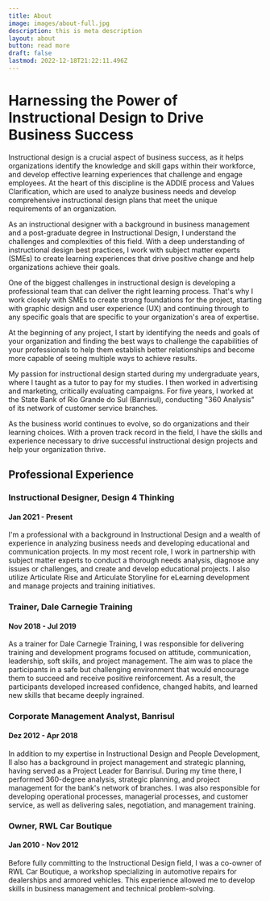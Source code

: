 ```yaml
---
title: About
image: images/about-full.jpg
description: this is meta description
layout: about
button: read more
draft: false
lastmod: 2022-12-18T21:22:11.496Z
---
```


# Harnessing the Power of Instructional Design to Drive Business Success

Instructional design is a crucial aspect of business success, as it helps organizations identify the knowledge and skill gaps within their workforce, and develop effective learning experiences that challenge and engage employees. At the heart of this discipline is the ADDIE process and Values Clarification, which are used to analyze business needs and develop comprehensive instructional design plans that meet the unique requirements of an organization.

As an instructional designer with a background in business management and a post-graduate degree in Instructional Design, I understand the challenges and complexities of this field. With a deep understanding of instructional design best practices, I work with subject matter experts (SMEs) to create learning experiences that drive positive change and help organizations achieve their goals.

One of the biggest challenges in instructional design is developing a professional team that can deliver the right learning process. That's why I work closely with SMEs to create strong foundations for the project, starting with graphic design and user experience (UX) and continuing through to any specific goals that are specific to your organization's area of expertise.

At the beginning of any project, I start by identifying the needs and goals of your organization and finding the best ways to challenge the capabilities of your professionals to help them establish better relationships and become more capable of seeing multiple ways to achieve results.

My passion for instructional design started during my undergraduate years, where I taught as a tutor to pay for my studies. I then worked in advertising and marketing, critically evaluating campaigns. For five years, I worked at the State Bank of Rio Grande do Sul (Banrisul), conducting "360 Analysis" of its network of customer service branches.

As the business world continues to evolve, so do organizations and their learning choices. With a proven track record in the field, I have the skills and experience necessary to drive successful instructional design projects and help your organization thrive.

## Professional Experience

### Instructional Designer, Design 4 Thinking
#### Jan 2021 - Present 
I'm a professional with a background in Instructional Design and a wealth of experience in analyzing business needs and developing educational and communication projects. In my most recent role, I work in partnership with subject matter experts to conduct a thorough needs analysis, diagnose any issues or challenges, and create and develop educational projects. I also utilize Articulate Rise and Articulate Storyline for eLearning development and manage projects and training initiatives.

### Trainer, Dale Carnegie Training
#### Nov 2018 - Jul 2019 
As a trainer for Dale Carnegie Training, I was responsible for delivering training and development programs focused on attitude, communication, leadership, soft skills, and project management. The aim was to place the participants in a safe but challenging environment that would encourage them to succeed and receive positive reinforcement. As a result, the participants developed increased confidence, changed habits, and learned new skills that became deeply ingrained.

### Corporate Management Analyst, Banrisul
#### Dez 2012 - Apr 2018
In addition to my expertise in Instructional Design and People Development, Il also has a background in project management and strategic planning, having served as a Project Leader for Banrisul. During my time there, I performed 360-degree analysis, strategic planning, and project management for the bank's network of branches. I was also responsible for developing operational processes, managerial processes, and customer service, as well as delivering sales, negotiation, and management training.

### Owner, RWL Car Boutique

#### Jan 2010 - Nov 2012
Before fully committing to the Instructional Design field, I was a co-owner of RWL Car Boutique, a workshop specializing in automotive repairs for dealerships and armored vehicles. This experience allowed me to develop skills in business management and technical problem-solving.